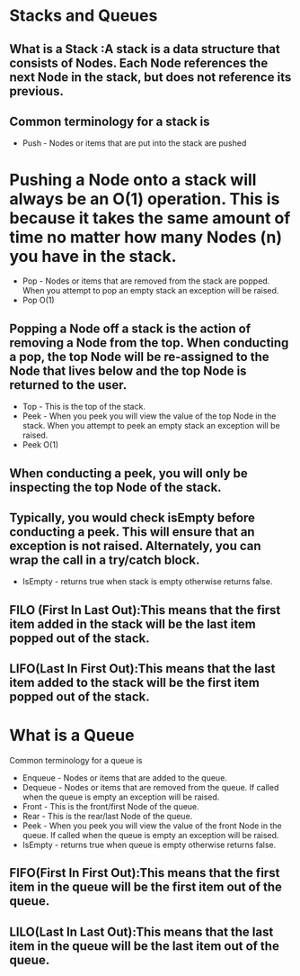 # Stacks and Queues
## What is a Stack :A stack is a data structure that consists of Nodes. Each Node references the next Node in the stack, but does not reference its previous.
## Common terminology for a stack is
- Push - Nodes or items that are put into the stack are pushed
# Pushing a Node onto a stack will always be an O(1) operation. This is because it takes the same amount of time no matter how many Nodes (n) you have in the stack.

- Pop - Nodes or items that are removed from the stack are popped. When you attempt to pop an empty stack an exception will be raised.
- Pop O(1)
## Popping a Node off a stack is the action of removing a Node from the top. When conducting a pop, the top Node will be re-assigned to the Node that lives below and the top Node is returned to the user.
- Top - This is the top of the stack.
- Peek - When you peek you will view the value of the top Node in the stack. When you attempt to peek an empty stack an exception will be raised.
- Peek O(1)
## When conducting a peek, you will only be inspecting the top Node of the stack.

## Typically, you would check isEmpty before conducting a peek. This will ensure that an exception is not raised. Alternately, you can wrap the call in a try/catch block.
- IsEmpty - returns true when stack is empty otherwise returns false.
## FILO (First In Last Out):This means that the first item added in the stack will be the last item popped out of the stack.
## LIFO(Last In First Out):This means that the last item added to the stack will be the first item popped out of the stack.


# What is a Queue
Common terminology for a queue is

- Enqueue - Nodes or items that are added to the queue.
- Dequeue - Nodes or items that are removed from the queue. If called when the queue is empty an exception will be raised.
- Front - This is the front/first Node of the queue.
- Rear - This is the rear/last Node of the queue.
- Peek - When you peek you will view the value of the front Node in the queue. If called when the queue is empty an exception will be raised.
- IsEmpty - returns true when queue is empty otherwise returns false.


## FIFO(First In First Out):This means that the first item in the queue will be the first item out of the queue.

## LILO(Last In Last Out):This means that the last item in the queue will be the last item out of the queue.
